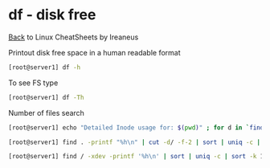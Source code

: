 # df - disk free

[Back](README.md) to Linux CheatSheets by Ireaneus

Printout disk free space in a human readable format

```bash
[root@server1] df -h
```

To see FS type

```bash
[root@server1] df -Th
```

Number of files search

```bash
[root@server1] echo "Detailed Inode usage for: $(pwd)" ; for d in `find -maxdepth 1 -type d |cut -d\/ -f2 |grep -xv . |sort`; do c=$(find $d |wc -l) ; printf "$c\t\t- $d\n" ; done ; printf "Total: \t\t$(find $(pwd) | wc -l)\n"

[root@server1] find . -printf "%h\n" | cut -d/ -f-2 | sort | uniq -c | sort -rn

[root@server1] find / -xdev -printf '%h\n' | sort | uniq -c | sort -k 1 -n
```
